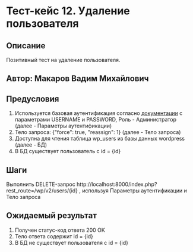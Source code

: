 # Тест-кейс 12. Удаление пользователя

## Описание
Позитивный тест на удаление пользователя.

## Автор: Макаров Вадим Михайлович

## Предусловия
1) Используется базовая аутентификация согласно 
[документации](https://developer.wordpress.org/rest-api/using-the-rest-api/authentication/#basic-authentication-with-application-passwords)
с параметрами USERNAME и PASSWORD, Роль - Администратор (далее - Параметры аутентификации)
2) Тело запроса: {"force": true, "reassign": 1} (далее - Тело запроса)
3) Доступна для чтения таблица wp_users из базы данных wordpress (далее - БД)
4) В БД существует пользователь с id = {id}


## Шаги
Выполнить DELETE-запрос http://localhost:8000/index.php?rest_route=/wp/v2/users/{id} , используя Параметры аутентификации и Тело запроса


## Ожидаемый результат
1) Получен статус-код ответа 200 OK
2) Тело ответа содержит id = {id}
3) В БД не существует пользователя c id = {id}